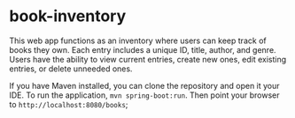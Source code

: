 # book-inventory

This web app functions as an inventory where users can keep track of books they own.  Each entry includes a unique ID, title, author, and genre. Users have the ability to view current entries, create new ones, edit existing entries, or delete unneeded ones.  

If you have Maven installed, you can clone the repository and open it your IDE. To run the application, <code>mvn spring-boot:run</code>.  Then point your browser to <code>http://localhost:8080/books</code>;
